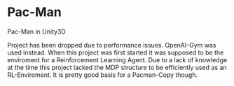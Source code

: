# Pac-Man
Pac-Man in Unity3D

Project has been dropped due to performance issues. OpenAI-Gym was used instead.
When this project was first started it was supposed to be the enviroment for a Reinforcement Learning Agent.
Due to a lack of knowledge at the time this project lacked the MDP structure to be efficiently used as an RL-Enviroment.
It is pretty good basis for a Pacman-Copy though.
